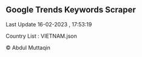 

## Google Trends Keywords Scraper 
 
Last Update 16-02-2023 , 17:53:19

Country List :
VIETNAM.json



© Abdul Muttaqin 
